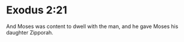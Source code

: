 # Exodus 2:21

And Moses was content to dwell with the man, and he gave Moses his daughter Zipporah.
